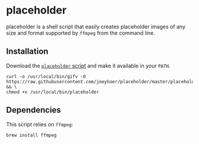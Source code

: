 # placeholder

placeholder is a shell script that easily creates placeholder images of any size and format supported by `ffmpeg` from the command line.

## Installation

Download the [`placeholder` script](https://raw.githubusercontent.com/joeyhoer/placeholder/master/placeholder.sh) and make it available in your `PATH`.

    curl -o /usr/local/bin/gifv -O https://raw.githubusercontent.com/joeyhoer/placeholder/master/placeholder.sh && \
    chmod +x /usr/local/bin/placeholder
 
## Dependencies

This script relies on `ffmpeg`:

    brew install ffmpeg
